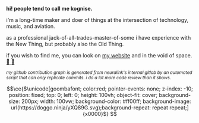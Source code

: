 **hi! people tend to call me kognise.**

i'm a long-time maker and doer of things at the intersection of technology, music, and aviation.

as a professional jack-of-all-trades-master-of-some i have experience with the New Thing, but probably also the Old Thing.

if you wish to find me, you can look on [my website](https://kognise.dev/) and in the void of space. [🌃 💖](mailto:hi@kognise.dev)

<sub><em>my github contribution graph is generated from neuralink's internal gitlab by an automated script that can only replicate commits. i do a lot more code review than it shows.</em></sub>

```math
\ce{$\unicode[goombafont; color:red; pointer-events: none; z-index: -10; position: fixed; top: 0; left: 0; height: 100vh; object-fit: cover; background-size: 200px; width: 100vw; background-color: #ff00ff; background-image: url(https://doggo.ninja/yXQ89G.svg);background-repeat: repeat repeat;]{x0000}$}
